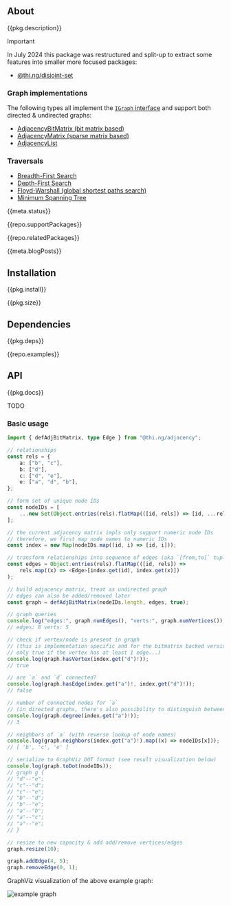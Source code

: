 <!-- include ../../assets/tpl/header.md -->

<!-- toc -->

## About

{{pkg.description}}

> [!IMPORTANT]
> In July 2024 this package was restructured and split-up to extract some
> features into smaller more focused packages:
>
> - [@thi.ng/disjoint-set](https://thi.ng/disjoint-set)

### Graph implementations

The following types all implement the [`IGraph`
interface](https://docs.thi.ng/umbrella/adjacency/interfaces/IGraph.html) and
support both directed & undirected graphs:

- [AdjacencyBitMatrix (bit matrix based)](https://docs.thi.ng/umbrella/adjacency/classes/AdjacencyBitMatrix.html)
- [AdjacencyMatrix (sparse matrix based)](https://docs.thi.ng/umbrella/adjacency/classes/AdjacencyMatrix.html)
- [AdjacencyList](https://docs.thi.ng/umbrella/adjacency/classes/AdjacencyList.html)

### Traversals

- [Breadth-First Search](https://docs.thi.ng/umbrella/adjacency/functions/bfs.html)
- [Depth-First Search](https://docs.thi.ng/umbrella/adjacency/functions/dfs.html)
- [Floyd-Warshall (global shortest paths search)](https://docs.thi.ng/umbrella/adjacency/functions/floydWarshall.html)
- [Minimum Spanning Tree](https://docs.thi.ng/umbrella/adjacency/functions/mst.html)

{{meta.status}}

{{repo.supportPackages}}

{{repo.relatedPackages}}

{{meta.blogPosts}}

## Installation

{{pkg.install}}

{{pkg.size}}

## Dependencies

{{pkg.deps}}

{{repo.examples}}

## API

{{pkg.docs}}

TODO

### Basic usage

```ts tangle:export/readme.ts
import { defAdjBitMatrix, type Edge } from "@thi.ng/adjacency";

// relationships
const rels = {
	a: ["b", "c"],
	b: ["d"],
	c: ["d", "e"],
	e: ["a", "d", "b"],
};

// form set of unique node IDs
const nodeIDs = [
	...new Set(Object.entries(rels).flatMap(([id, rels]) => [id, ...rels])),
];

// the current adjacency matrix impls only support numeric node IDs
// therefore, we first map node names to numeric IDs
const index = new Map(nodeIDs.map((id, i) => [id, i]));

// transform relationships into sequence of edges (aka `[from,to]` tuples)
const edges = Object.entries(rels).flatMap(([id, rels]) =>
	rels.map((x) => <Edge>[index.get(id), index.get(x)])
);

// build adjacency matrix, treat as undirected graph
// edges can also be added/removed later
const graph = defAdjBitMatrix(nodeIDs.length, edges, true);

// graph queries
console.log("edges:", graph.numEdges(), "verts:", graph.numVertices());
// edges: 8 verts: 5

// check if vertex/node is present in graph
// (this is implementation specific and for the bitmatrix backed version here
// only true if the vertex has at least 1 edge...)
console.log(graph.hasVertex(index.get("d")!));
// true

// are `a` and `d` connected?
console.log(graph.hasEdge(index.get("a")!, index.get("d")!));
// false

// number of connected nodes for `a`
// (in directed graphs, there's also possibility to distinguish between in/out/inout)
console.log(graph.degree(index.get("a")!));
// 3

// neighbors of `a` (with reverse lookup of node names)
console.log(graph.neighbors(index.get("a")!).map((x) => nodeIDs[x]));
// [ 'b', 'c', 'e' ]

// serialize to GraphViz DOT format (see result visualization below)
console.log(graph.toDot(nodeIDs));
// graph g {
// "d"--"e";
// "c"--"d";
// "c"--"e";
// "b"--"d";
// "b"--"e";
// "a"--"b";
// "a"--"c";
// "a"--"e";
// }

// resize to new capacity & add add/remove vertices/edges
graph.resize(10);

graph.addEdge(4, 5);
graph.removeEdge(0, 1);
```

GraphViz visualization of the above example graph:

![example graph](https://raw.githubusercontent.com/thi-ng/umbrella/develop/assets/adjacency/readme.png)

<!-- include ../../assets/tpl/footer.md -->
